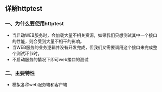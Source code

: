 ## 详解httptest

### 一、为什么要使用httptest

- 当启动WEB服务时，会加载大量不相关资源，如果我们只想测试其中一个接口的性能，则会受到大量不相干的影响。
- 当WEB服务的业务逻辑并没有开发完成，但我们又需要调用这个接口来完成整个测试环节时。
- 不启动服务的情况下即可web接口的测试

### 二、主要特性

- 模拟各种web服务端和客户端

